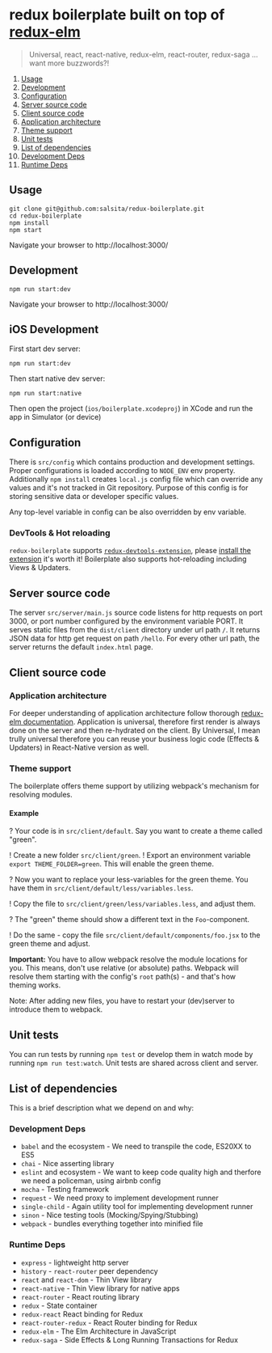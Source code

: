 # redux boilerplate built on top of [redux-elm](https://github.com/salsita/redux-elm)

> Universal, react, react-native, redux-elm, react-router, redux-saga ... want more buzzwords?!

1. [Usage](#usage)
2. [Development](#development)
3. [Configuration](#configuration)
4. [Server source code](#server-source-code)
5. [Client source code](#client-source-code)
  1. [Application architecture](#application-architecture)
  2. [Theme support](#theme-support)
6. [Unit tests](#unit-tests)
7. [List of dependencies](#list-of-dependencies)
  1. [Development Deps](#development-deps)
  2. [Runtime Deps](#runtime-deps)


## Usage
```
git clone git@github.com:salsita/redux-boilerplate.git
cd redux-boilerplate
npm install
npm start
```
Navigate your browser to http://localhost:3000/


## Development
```
npm run start:dev
```
Navigate your browser to http://localhost:3000/

## iOS Development
First start dev server:

```
npm run start:dev
```

Then start native dev server:

```
npm run start:native
```

Then open the project (`ios/boilerplate.xcodeproj`) in XCode and run the app in Simulator (or device)

## Configuration

There is `src/config` which contains production and development settings.
Proper configurations is loaded according to `NODE_ENV` env property.
Additionally `npm install` creates `local.js` config file which can override any
values and it's not tracked in Git repository. Purpose of this config is
for storing sensitive data or developer specific values.

Any top-level variable in config can be also overridden by env variable.

### DevTools & Hot reloading
`redux-boilerplate` supports [`redux-devtools-extension`](https://github.com/zalmoxisus/redux-devtools-extension),
please [install the extension](https://chrome.google.com/webstore/detail/redux-devtools/lmhkpmbekcpmknklioeibfkpmmfibljd)
it's worth it! Boilerplate also supports hot-reloading including Views & Updaters.


## Server source code

The server `src/server/main.js` source code listens for http requests on port 3000,
or port number configured by the environment variable PORT. It serves static files
from the `dist/client` directory under url path `/`. It returns JSON data
for http get request on path `/hello`. For every other url path,
the server returns the default `index.html` page.

## Client source code

### Application architecture

For deeper understanding of application architecture follow thorough [redux-elm documentation](http://salsita.github.io/redux-elm/). Application is
universal, therefore first render is always done on the server and then re-hydrated on the client. By Universal, I mean trully universal therefore
you can reuse your business logic code (Effects & Updaters) in React-Native version as well.

### Theme support

The boilerplate offers theme support by utilizing webpack's mechanism for resolving modules.

#### Example

? Your code is in `src/client/default`. Say you want to create a theme called "green".

! Create a new folder `src/client/green`.
! Export an environment variable `export THEME_FOLDER=green`. This will enable the green theme.

? Now you want to replace your less-variables for the green theme. You have them in `src/client/default/less/variables.less`.

! Copy the file to `src/client/green/less/variables.less`, and adjust them.

? The "green" theme should show a different text in the `Foo`-component.

! Do the same - copy the file `src/client/default/components/foo.jsx` to the green theme and adjust.

**Important:** You have to allow webpack resolve the module locations for you. This means, don't use relative (or absolute)
paths. Webpack will resolve them starting with the config's `root` path(s) - and that's how theming works.

Note: After adding new files, you have to restart your (dev)server to introduce them to webpack.

## Unit tests

You can run tests by running `npm test` or develop them in watch mode by running `npm run test:watch`.
Unit tests are shared across client and server.

## List of dependencies

This is a brief description what we depend on and why:

### Development Deps

* `babel` and the ecosystem - We need to transpile the code, ES20XX to ES5
* `chai` - Nice asserting library
* `eslint` and ecosystem - We want to keep code quality high and therfore we need a policeman, using airbnb config
* `mocha` - Testing framework
* `request` - We need proxy to implement development runner
* `single-child` - Again utility tool for implementing development runner
* `sinon` - Nice testing tools (Mocking/Spying/Stubbing)
* `webpack` - bundles everything together into minified file

### Runtime Deps

* `express` - lightweight http server
* `history` - `react-router` peer dependency
* `react` and `react-dom` - Thin View library
* `react-native` - Thin View library for native apps
* `react-router` - React routing library
* `redux` - State container
* `redux-react` React binding for Redux
* `react-router-redux` - React Router binding for Redux
* `redux-elm` - The Elm Architecture in JavaScript
* `redux-saga` - Side Effects & Long Running Transactions for Redux
